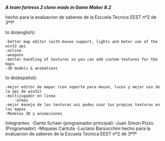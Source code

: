 ***A team fortress 2 clone made in Game Maker 8.2***

hecho para la evaluacion de saberes de la Escuela Tecnica EEST nº2 de 3º1ª

to do(english):

 	-better map editor (with mouse support, lights and beter use of the win32 api
	-online
 	-weapons
	-better handling of textures so you can add custom textures for the maps
	-3D models & animations
	
 to do(español):

  	-mejor editor de mapar (con soporte para mouse, luces y mejor uso de la api de win32)
   	-multijugador en linea
    	-armas
	-mejor manejo de las texturas asi podes usar tus propias texturas en los mapas
 	-Modelos 3D y animaciones


Integrantes: 
	-Dante Schaer (programador principal)
	-Juan Simon Pizzo (Programador)
	-Miqueas Cantuta
	-Luciano Barsocchini
 	hecho para la evaluacion de saberes de la Escuela Tecnica EEST nº2 de 3º1ª

